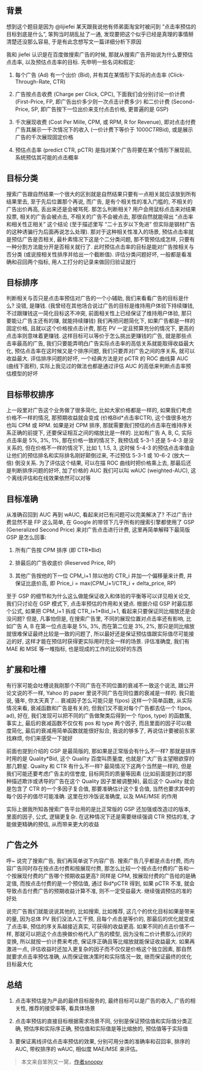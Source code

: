 ## **背景**

想到这个题目是因为 @lijiefei 某天跟我说他有师弟面淘宝时被问到 “点击率预估的目标到底是什么”, 笨狗当时胡乱扯了一通, 发现要把这个似乎已经是真理的事情掰清楚还没那么容易, 于是有此念想写文一篇详细分析下原因

我和 jiefei 认识是在百度做搜索广告的时候, 那就从搜索广告开始说为什么要预估点击率, 以及预估点击率的目标. 先申明一些名词和假定:

1) 每个广告 (Ad) 有一个出价 (Bid), 并有其在某情形下实际的点击率 (Click-Through-Rate, CTR)

2) 广告按点击收费 (Charge per Click, CPC), 下面我们会分别讨论一价计费 (First-Price, FP, 即广告出价多少则一次点击计费多少) 和二价计费 (Second-Price, SP, 即广告按下一位出价来支付点击价格, 更普遍的是 GSP)

3) 千次展现收费 (Cost Per Mille, CPM, 或 RPM, R for Revenue), 即对点击付费广告其展示一千次情况下的收入 (一价计费下等价于 1000*CTR*Bid), 或是展示广告的千次展现固定价格

4) 预估点击率 (predict CTR, pCTR) 是指对某个广告将要在某个情形下展现前, 系统预估其可能的点击概率



## **目标分类**

搜索广告跟自然结果一个很大的区别就是自然结果只要有一点相关就应该放到所有结果里去, 至于先后位置那个再说, 而广告, 是有个相关性的准入门槛的, 不相关的广告出价再高, 丢出来还是会被骂死. 那怎么判断相关? 用户会用鼠标点击来对结果投票, 相关的广告会被点击, 不相关的广告不会被点击, 那很自然就能得出 “点击率和相关性正相关” 这个结论 (至于描述里写 “二十五岁以下免进” 但实际是钢材广告的这种诱骗行为后面再说怎么处理). 那对于这种相关性准入的场景, 预估点击率就是预估广告是否相关, 最朴素情况下这是个二分类问题, 那不管预估成怎样, 只要有一种分割方法能分开是否相关就行了. 此时预估点击率的目标是能对广告按相关与否分类 (或说按相关性排序并给出一个截断值). 评估分类问题好坏, 一般都是看准确和召回两个指标, 用人工打分的记录来做回归验证就行



## **目标排序**

判断相关与否只是点击率预估对广告的一个小辅助, 我们来看看广告的目标是什么? 没错, 是赚钱. (我曾经在其他场合说过广告的目标是维持用户体验下持续赚钱, 不过跟赚钱这一简化目标这不冲突, 前面相关性上已经保证了维持用户体验, 那只要能让广告主还有的赚, 就能持续赚钱) 我们再把问题简化下, 如果广告都是一样的固定价格, 且就以这个价格按点击计费, 那在 PV 一定且预算充分的情况下, 更高的点击率则意味着更赚钱. 这样目标可以等价于怎么挑出更赚钱的广告, 就是那些点击率最高的广告, 我们只要能弄明白广告实际点击率的高低关系就能取得收益最大化, 预估点击率在这时候又是个排序问题, 我们只要弄对广告之间的序关系, 就可以收益最大. 评估排序问题的好坏, 一个经典方法是对 pCTR 的 ROC 曲线算 AUC (曲线下面积), 实际上我见过的做法也都是通过评估 AUC 的高低来判断点击率预估模型的好坏



## **目标带权排序**

上一段里对广告这个业务做了很多简化, 比如大家价格都是一样的, 如果我们考虑价格不一样的情况, 那预期收益就会变成 (价格Bid*点击率CTR), 这个值很多地方也叫 CPM 或 RPM. 如果是对 CPM 排序, 那就需要我们预估的点击率在维持序关系正确的前提下, 还要保证相互之间的缩放比是一样的. 比如有广告 A, B, C, 实际点击率是 5%, 3%, 1%, 那在价格一致的情况下, 我预估成 5-3-1 还是 5-4-3 是没关系的, 但在价格不一样的情况下, 比如 1, 1.5, 3, 这时候 5-4-3 的预估点击率值会让他们的预估排名和实际排名刚好颠倒过来, 不过预估 5-3-1 或 10-6-2 (放大一倍) 倒没关系. 为了评估这个结果, 可以在描 ROC 曲线时把价格乘上去, 那最后还是判断排序问题的好坏, 加了价格的 AUC 我们可以叫 wAUC (weighted-AUC), 这个离线评估和在线效果依然可以对等



## **目标准确**

从准确召回到 AUC 再到 wAUC, 看起来对已有问题可以完美解决了? 不过广告计费显然不是 FP 这么简单, 在 Google 的带领下几乎所有的搜索引擎都使用了 GSP (Generalized Second Price) 来对广告点击进行计费, 这里再简单解释下最简版 GSP 是怎么回事:



1) 所有广告按 CPM 排序 (即 CTR*Bid)

2) 排最后的广告收底价 (Reserved Price, RP)

3) 其他广告按他的下一位 CPM_i+1 除以他的 CTR_i 并加一个偏移量来计费, 并保证比底价高, 即 Price_i = max(CPM_i+1/CTR_i + delta_price, RP)



至于 GSP 的细节和为什么这么做能保证收入和体验的平衡等可以详见相关论文, 我们只讨论在 GSP 模式下, 点击率预估的作用和关键点. 根据介绍 GSP 时最后那个公式, 如果把 CPM_i+1 拆成 CTR_i+1*Bid_i+1, 看起来只要保证同比缩放还是会没问题? 但是, 凡事怕但是, 在搜索广告里, 不同的展现位置对点击率还有影响, 比如广告 A, B 在第一位点击率是 5%, 3%, 而在第二位是 3%, 2%, 那只是同比缩放就很难保证最终比较是一致的问题了, 所以最好还是保证预估值跟实际值尽可能接近的好, 这样才能在预估时获得更实际用时完全一样的场景. 评估准确度, 我们有 MAE 和 MSE 等一堆指标, 也是现成的工作的比较好的东西



## **扩展和吐槽**

有行家可能会吐槽说我刚那个不同广告在不同位置的衰减不一致这个说法, 跟公开论文说的不一样, Yahoo 的 paper 里说不同广告在同位置的衰减是一样的. 我只能说, 骚年, 你太天真了… 衰减因子怎么可能只是 f(pos) 这样一个简单函数, 从实际情况来看, 衰减函数和广告是有关的, 但我们又不能对每个广告都去估一个 f(pos, ad), 好在, 我们发现可以把不同的广告做聚类后得到一个 f(pos, type) 的函数簇, 事实上, 最后的衰减函数不仅仅有 pos 和 type 两个因子, 而且里面的因子可以极度简化, 最后的衰减用简单函数就能很好拟合, 我说的够多了, 再说估计要被前东家找麻烦, 你们来感受一下就好



前面也提到介绍的 GSP 是最简版的, 那如果是正常版会有什么不一样? 那就是排序时用的是 Quality*Bid, 这个 Quality 百度叫质量度, 也就是广大广告主望眼欲穿的那几颗星. Quality 和 CTR 有什么不一样? 最简情况下这两个当然是一样的, 但是我们可能还要考虑广告主的信誉度, 目标网页的质量等因素 (比如前面提到过的那种描述欺诈或诱导的广告在这个 Quality 因子里被调整掉), 最后这个 Quality 就会是包含了 CTR 的一个多因子复合值, 那要准确估计这个复合值, 当然也要求其中的每个因子的值尽可能准确. 这里在炒冷饭说准确度, 以及 MAE/MSE 的作用



实际上据我所知各搜索广告平台用的是比正常版的 GSP 还加强或改造过的版本, 里面的因子, 公式, 逻辑更复杂. 在这种情况下还是需要继续强调 CTR 预估的准, 才能做更精确的预估, 从而带来更大的收益



## **广告之外**

呼~ 说完了搜索广告, 我们再简单说下内容广告. 搜索广告几乎都是点击付费, 而内容广告同时存在按点击付费和按展现付费, 那怎么比较一个按点击付费的广告和一个按展现付费的广告哪个预期收益更高? 同样是 CPM, 按展现付费的广告给的是确定值, 而按点击付费的是一个预估值, 通过 Bid*pCTR 得到, 如果 pCTR 不准, 就会导致点击付费广告的预期收益计算不准, 则不一定受益最大. 继续强调预估的准的好处



说完广告我们就能说说其他的, 比如搜索, 比如推荐, 这几个的优化目标如果是带来的量, 因为总体 PV 我们没法人工干预, 且每个点击是等价的, 那最后的优化就变成了点击率, 预估的序关系越接近真实, 可获得的收益更高. 如果不同的点击价值不一样, 那就可以把这个点击换做价格代入广告的模型, 因为没有二价计费那么讨厌的变换, 所以就按一价计费来考虑, 保证序正确且等比缩放就能保证收益最大. 如果再激进一点, 评估收益时还加入更复杂的因子而不仅仅是价格这个独立因素, 那自然就要求点击率预估准确, 从而保证做决策时和实际情况一致, 继而保证最终的优化目标最大化



## **总结**

1) 点击率预估是为产品的最终目标服务的, 最终目标可以是广告的收入, 广告的相关性, 推荐的接受率等, 看具体场景

2) 点击率预估的直接目标根据需求场景不同, 分别是保证预估值和实际值分类正确, 预估序和实际序正确, 预估值和实际值是等比缩放的, 预估值等于实际值

3) 要保证离线评估点击率预估的效果, 分别可用分类的准确率和召回率, 排序的 AUC, 带权排序的 wAUC, 相似度 MAE/MSE 来评估。



> 本文来自笨狗又一窝，[作者snoopy](<http://www.voidcn.com/article/p-hqpzlnnn-bnk.html>)